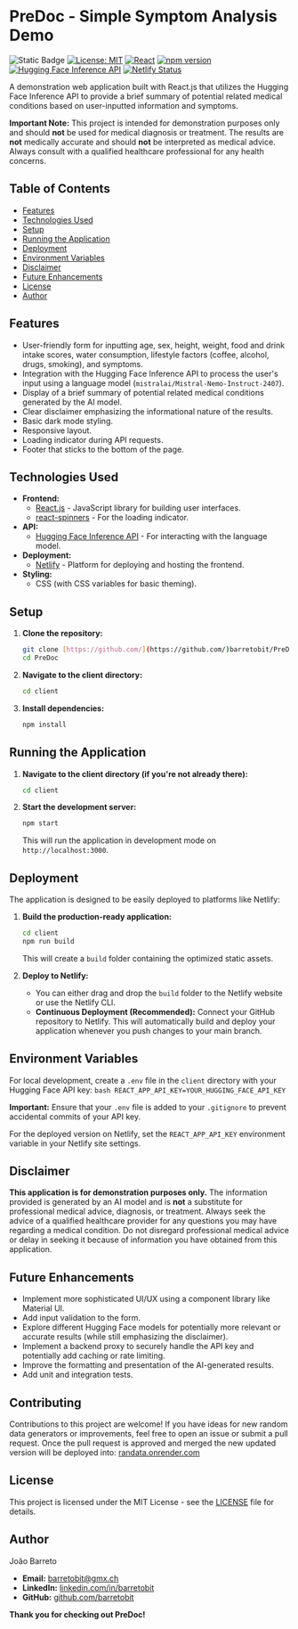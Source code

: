# PreDoc - Simple Symptom Analysis Demo

![Static Badge](https://img.shields.io/badge/Jo%C3%A3o%20Barreto-blue?style=plastic&logo=mediafire&logoColor=white)
[![License: MIT](https://img.shields.io/badge/License-MIT-yellow.svg)](https://opensource.org/licenses/MIT)
[![React](https://img.shields.io/badge/React-18.2.0-61DAFB?style=plastic&logo=react&logoColor=white)](https://react.dev/)
[![npm version](https://img.shields.io/npm/v/react.svg?style=flat)](https://www.npmjs.com/package/react)
[![Hugging Face Inference API](https://img.shields.io/badge/Hugging%20Face-FFD21F?style=for-the-badge&logo=huggingface&logoColor=black)](https://huggingface.co/inference-api)
[![Netlify Status](https://api.netlify.com/api/v1/badges/f73826fe-fc37-4f59-9703-c3884ff7f39c/deploy-status)](https://app.netlify.com/sites/predoc/deploys)

A demonstration web application built with React.js that utilizes the Hugging Face Inference API to provide a brief summary of potential related medical conditions based on user-inputted information and symptoms.

**Important Note:** This project is intended for demonstration purposes only and should **not** be used for medical diagnosis or treatment. The results are **not** medically accurate and should **not** be interpreted as medical advice. Always consult with a qualified healthcare professional for any health concerns.

## Table of Contents

- [Features](#features)
- [Technologies Used](#technologies-used)
- [Setup](#setup)
- [Running the Application](#running-the-application)
- [Deployment](#deployment)
- [Environment Variables](#environment-variables)
- [Disclaimer](#disclaimer)
- [Future Enhancements](#future-enhancements)
- [License](#license)
- [Author](#author)

## Features

- User-friendly form for inputting age, sex, height, weight, food and drink intake scores, water consumption, lifestyle factors (coffee, alcohol, drugs, smoking), and symptoms.
- Integration with the Hugging Face Inference API to process the user's input using a language model (`mistralai/Mistral-Nemo-Instruct-2407`).
- Display of a brief summary of potential related medical conditions generated by the AI model.
- Clear disclaimer emphasizing the informational nature of the results.
- Basic dark mode styling.
- Responsive layout.
- Loading indicator during API requests.
- Footer that sticks to the bottom of the page.

## Technologies Used

- **Frontend:**
    - [React.js](https://react.dev/) - JavaScript library for building user interfaces.
    - [react-spinners](https://www.npmjs.com/package/react-spinners) - For the loading indicator.
- **API:**
    - [Hugging Face Inference API](https://huggingface.co/inference-api) - For interacting with the language model.
- **Deployment:**
    - [Netlify](https://www.netlify.com/) - Platform for deploying and hosting the frontend.
- **Styling:**
    - CSS (with CSS variables for basic theming).

## Setup

1.  **Clone the repository:**

    ```bash
    git clone [https://github.com/](https://github.com/)barretobit/PreDoc.git
    cd PreDoc
    ```

2.  **Navigate to the client directory:**

    ```bash
    cd client
    ```

3.  **Install dependencies:**

    ```bash
    npm install
    ```

## Running the Application

1.  **Navigate to the client directory (if you're not already there):**

    ```bash
    cd client
    ```

2.  **Start the development server:**

    ```bash
    npm start
    ```

    This will run the application in development mode on `http://localhost:3000`.

## Deployment

The application is designed to be easily deployed to platforms like Netlify:

1.  **Build the production-ready application:**

    ```bash
    cd client
    npm run build
    ```

    This will create a `build` folder containing the optimized static assets.

2.  **Deploy to Netlify:**
    * You can either drag and drop the `build` folder to the Netlify website or use the Netlify CLI.
    * **Continuous Deployment (Recommended):** Connect your GitHub repository to Netlify. This will automatically build and deploy your application whenever you push changes to your main branch.

## Environment Variables

For local development, create a `.env` file in the `client` directory with your Hugging Face API key:
    ```bash
    REACT_APP_API_KEY=YOUR_HUGGING_FACE_API_KEY
    ```

**Important:** Ensure that your `.env` file is added to your `.gitignore` to prevent accidental commits of your API key.

For the deployed version on Netlify, set the `REACT_APP_API_KEY` environment variable in your Netlify site settings.

## Disclaimer

**This application is for demonstration purposes only.** The information provided is generated by an AI model and is **not** a substitute for professional medical advice, diagnosis, or treatment. Always seek the advice of a qualified healthcare provider for any questions you may have regarding a medical condition. Do not disregard professional medical advice or delay in seeking it because of information you have obtained from this application.

## Future Enhancements

- Implement more sophisticated UI/UX using a component library like Material UI.
- Add input validation to the form.
- Explore different Hugging Face models for potentially more relevant or accurate results (while still emphasizing the disclaimer).
- Implement a backend proxy to securely handle the API key and potentially add caching or rate limiting.
- Improve the formatting and presentation of the AI-generated results.
- Add unit and integration tests.

## Contributing

Contributions to this project are welcome! If you have ideas for new random data generators or improvements, feel free to open an issue or submit a pull request. 
Once the pull request is approved and merged the new updated version will be deployed into: [randata.onrender.com](https://randata.onrender.com/docs)

## License

This project is licensed under the MIT License - see the [LICENSE](LICENSE) file for details.


## Author

João Barreto
* **Email:** barretobit@gmx.ch
* **LinkedIn:** [linkedin.com/in/barretobit](linkedin.com/in/barretobit)
* **GitHub:** [github.com/barretobit](github.com/barretobit) 

**Thank you for checking out PreDoc!**